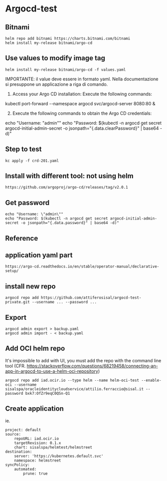 Argocd-test
===========

Bitnami
-------

    helm repo add bitnami https://charts.bitnami.com/bitnami
    helm install my-release bitnami/argo-cd

## Use values to modify image tag

    helm install my-release bitnami/argo-cd -f values.yaml

IMPORTANTE: il value deve essere in formato yaml. Nella documentazione si presuppone un applicazione a riga di comando.

1. Access your Argo CD installation:
  Execute the following commands:

  kubectl port-forward --namespace argocd svc/argocd-server 8080:80 &

2. Execute the following commands to obtain the Argo CD credentials:

  echo "Username: \"admin\""
  echo "Password: $(kubectl -n argocd get secret argocd-initial-admin-secret -o jsonpath="{.data.clearPassword}" | base64 -d)"


## Step to test

    kc apply -f crd-201.yaml

Install with different tool: not using helm
----------------------------------------------------

    https://github.com/argoproj/argo-cd/releases/tag/v2.0.1

## Get password
    echo "Username: \"admin\""
    echo "Password: $(kubectl -n argocd get secret argocd-initial-admin-secret -o jsonpath="{.data.password}" | base64 -d)"

Reference
---------

## application yaml part

    https://argo-cd.readthedocs.io/en/stable/operator-manual/declarative-setup/

## install new repo

    argocd repo add https://github.com/attiferosisal/argocd-test-private.git --username ... --password ...

Export
------

    argocd admin export > backup.yaml
    argocd admin import - < backup.yaml

Add OCI helm repo
------------------

It's impossible to add with UI, you must add the repo with the command line tool (CFR. https://stackoverflow.com/questions/68219458/connecting-an-app-in-argocd-to-use-a-helm-oci-repository)

    argocd repo add iad.ocir.io --type helm --name helm-oci-test --enable-oci --username  sisalspa/oracleidentitycloudservice/attilio.ferraccio@sisal.it --password bxk7:OfZr9eqC0QSn-Q1

Create application
------------------
ie.

    project: default
    source:
        repoURL: iad.ocir.io
        targetRevision: 0.1.x
        chart: sisalspa/helmtest/helmstreet
    destination:
        server: 'https://kubernetes.default.svc'
        namespace: helmstreet
    syncPolicy:
        automated:
            prune: true